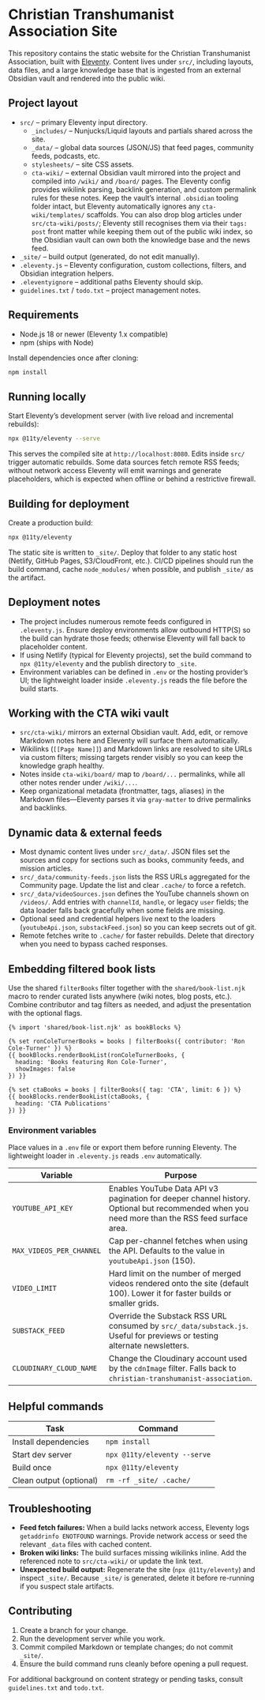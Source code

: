 # Christian Transhumanist Association Site

This repository contains the static website for the Christian Transhumanist Association, built with [Eleventy](https://www.11ty.dev/). Content lives under `src/`, including layouts, data files, and a large knowledge base that is ingested from an external Obsidian vault and rendered into the public wiki.

## Project layout

- `src/` – primary Eleventy input directory.
  - `_includes/` – Nunjucks/Liquid layouts and partials shared across the site.
  - `_data/` – global data sources (JSON/JS) that feed pages, community feeds, podcasts, etc.
  - `stylesheets/` – site CSS assets.
  - `cta-wiki/` – external Obsidian vault mirrored into the project and compiled into `/wiki/` and `/board/` pages. The Eleventy config provides wikilink parsing, backlink generation, and custom permalink rules for these notes. Keep the vault’s internal `.obsidian` tooling folder intact, but Eleventy automatically ignores any `cta-wiki/templates/` scaffolds. You can also drop blog articles under `src/cta-wiki/posts/`; Eleventy still recognises them via their `tags: post` front matter while keeping them out of the public wiki index, so the Obsidian vault can own both the knowledge base and the news feed.
- `_site/` – build output (generated, do not edit manually).
- `.eleventy.js` – Eleventy configuration, custom collections, filters, and Obsidian integration helpers.
- `.eleventyignore` – additional paths Eleventy should skip.
- `guidelines.txt` / `todo.txt` – project management notes.

## Requirements

- Node.js 18 or newer (Eleventy 1.x compatible)
- npm (ships with Node)

Install dependencies once after cloning:

```bash
npm install
```

## Running locally

Start Eleventy’s development server (with live reload and incremental rebuilds):

```bash
npx @11ty/eleventy --serve
```

This serves the compiled site at `http://localhost:8080`. Edits inside `src/` trigger automatic rebuilds. Some data sources fetch remote RSS feeds; without network access Eleventy will emit warnings and generate placeholders, which is expected when offline or behind a restrictive firewall.

## Building for deployment

Create a production build:

```bash
npx @11ty/eleventy
```

The static site is written to `_site/`. Deploy that folder to any static host (Netlify, GitHub Pages, S3/CloudFront, etc.). CI/CD pipelines should run the build command, cache `node_modules/` when possible, and publish `_site/` as the artifact.

## Deployment notes

- The project includes numerous remote feeds configured in `.eleventy.js`. Ensure deploy environments allow outbound HTTP(S) so the build can hydrate those feeds; otherwise Eleventy will fall back to placeholder content.
- If using Netlify (typical for Eleventy projects), set the build command to `npx @11ty/eleventy` and the publish directory to `_site`.
- Environment variables can be defined in `.env` or the hosting provider’s UI; the lightweight loader inside `.eleventy.js` reads the file before the build starts.

## Working with the CTA wiki vault

- `src/cta-wiki/` mirrors an external Obsidian vault. Add, edit, or remove Markdown notes here and Eleventy will surface them automatically.
- Wikilinks (`[[Page Name]]`) and Markdown links are resolved to site URLs via custom filters; missing targets render visibly so you can keep the knowledge graph healthy.
- Notes inside `cta-wiki/board/` map to `/board/...` permalinks, while all other notes render under `/wiki/...`.
- Keep organizational metadata (frontmatter, tags, aliases) in the Markdown files—Eleventy parses it via `gray-matter` to drive permalinks and backlinks.

## Dynamic data & external feeds

- Most dynamic content lives under `src/_data/`. JSON files set the sources and copy for sections such as books, community feeds, and mission articles.
- `src/_data/community-feeds.json` lists the RSS URLs aggregated for the Community page. Update the list and clear `.cache/` to force a refetch.
- `src/_data/videoSources.json` defines the YouTube channels shown on `/videos/`. Add entries with `channelId`, `handle`, or legacy `user` fields; the data loader falls back gracefully when some fields are missing.
- Optional seed and credential helpers live next to the loaders (`youtubeApi.json`, `substackFeed.json`) so you can keep secrets out of git.
- Remote fetches write to `.cache/` for faster rebuilds. Delete that directory when you need to bypass cached responses.

## Embedding filtered book lists

Use the shared `filterBooks` filter together with the `shared/book-list.njk` macro to render curated lists anywhere (wiki notes, blog posts, etc.). Combine contributor and tag filters as needed, and adjust the presentation with the optional flags.

```njk
{% import 'shared/book-list.njk' as bookBlocks %}

{% set ronColeTurnerBooks = books | filterBooks({ contributor: 'Ron Cole-Turner' }) %}
{{ bookBlocks.renderBookList(ronColeTurnerBooks, {
  heading: 'Books featuring Ron Cole-Turner',
  showImages: false
}) }}

{% set ctaBooks = books | filterBooks({ tag: 'CTA', limit: 6 }) %}
{{ bookBlocks.renderBookList(ctaBooks, {
  heading: 'CTA Publications'
}) }}
```

### Environment variables

Place values in a `.env` file or export them before running Eleventy. The lightweight loader in `.eleventy.js` reads `.env` automatically.

| Variable | Purpose |
| --- | --- |
| `YOUTUBE_API_KEY` | Enables YouTube Data API v3 pagination for deeper channel history. Optional but recommended when you need more than the RSS feed surface area. |
| `MAX_VIDEOS_PER_CHANNEL` | Cap per-channel fetches when using the API. Defaults to the value in `youtubeApi.json` (150). |
| `VIDEO_LIMIT` | Hard limit on the number of merged videos rendered onto the site (default 100). Lower it for faster builds or smaller grids. |
| `SUBSTACK_FEED` | Override the Substack RSS URL consumed by `src/_data/substack.js`. Useful for previews or testing alternate newsletters. |
| `CLOUDINARY_CLOUD_NAME` | Change the Cloudinary account used by the `cdnImage` filter. Falls back to `christian-transhumanist-association`. |

## Helpful commands

| Task | Command |
| ---- | ------- |
| Install dependencies | `npm install` |
| Start dev server | `npx @11ty/eleventy --serve` |
| Build once | `npx @11ty/eleventy` |
| Clean output (optional) | `rm -rf _site/ .cache/` |

## Troubleshooting

- **Feed fetch failures:** When a build lacks network access, Eleventy logs `getaddrinfo ENOTFOUND` warnings. Provide network access or seed the relevant `_data` files with cached content.
- **Broken wiki links:** The build surfaces missing wikilinks inline. Add the referenced note to `src/cta-wiki/` or update the link text.
- **Unexpected build output:** Regenerate the site (`npx @11ty/eleventy`) and inspect `_site/`. Because `_site/` is generated, delete it before re-running if you suspect stale artifacts.

## Contributing

1. Create a branch for your change.
2. Run the development server while you work.
3. Commit compiled Markdown or template changes; do not commit `_site/`.
4. Ensure the build command runs cleanly before opening a pull request.

For additional background on content strategy or pending tasks, consult `guidelines.txt` and `todo.txt`.
